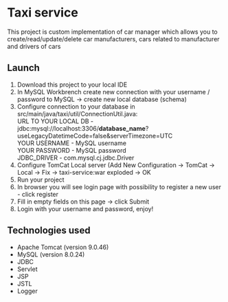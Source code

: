 # Taxi service
This project is custom implementation of car manager which allows you to create/read/update/delete car manufacturers, cars related to manufacturer and drivers of cars

## Launch
1. Download this project to your local IDE
2. In MySQL Workbrench create new connection with your username / password to MySQL -> create new local database (schema)
3. Configure connection to your database in src/main/java/taxi/util/ConnectionUtil.java: <br>
    URL TO YOUR LOCAL DB - jdbc:mysql://localhost:3306/<b>database_name</b>?useLegacyDatetimeCode=false&serverTimezone=UTC <br>
    YOUR USERNAME - MySQL username <br>
    YOUR PASSWORD - MySQL password <br>
    JDBC_DRIVER - com.mysql.cj.jdbc.Driver <br>
4. Configure TomCat Local server (Add New Configuration -> TomCat -> Local -> Fix -> taxi-service:war exploded -> OK
5. Run your project
6. In browser you will see login page with possibility to register a new user - click register
7. Fill in empty fields on this page -> click Submit
8. Login with your username and password, enjoy!

## Technologies used
- Apache Tomcat (version 9.0.46)
- MySQL (version 8.0.24)
- JDBC
- Servlet
- JSP
- JSTL
- Logger
